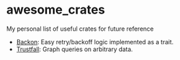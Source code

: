 # awesome_crates
My personal list of useful crates for future reference

* [Backon](https://github.com/Xuanwo/backon): Easy retry/backoff logic implemented as a trait.
* [Trustfall](https://github.com/obi1kenobi/trustfall): Graph queries on arbitrary data.
